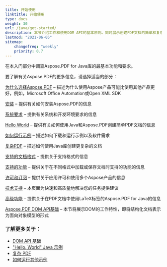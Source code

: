 ```yaml
---
title: 开始使用
linktitle: 开始使用
type: docs
weight: 30
url: /java/get-started/
description: 本节介绍工作和使用DOM API的基本原则。同时展示创建PDF文档的简单和复杂示例
lastmod: "2021-06-05"
sitemap: 
    changefreq: "weekly"
    priority: 0.7
---
```


在本入门部分中调查Aspose.PDF for Java库的最基本功能和要求。

要了解有关Aspose.PDF的更多信息，请选择适当的部分：

[为什么选择Aspose.PDF](/pdf/java/why-aspose-pdf/) – 描述为什么使用Aspose产品可能比使用其他产品更好，例如，Microsoft Office Automation或Open XML SDK

[安装](/pdf/java/installation/) – 提供有关如何安装Aspose.PDF的信息

[系统要求](/pdf/java/system-requirements/) – 提供有关系统和开发环境要求的信息

[Hello World](/pdf/java/hello-world-example/) – 提供有关如何使用Java和Aspose.PDF创建简单PDF文档的信息

[如何运行示例](/pdf/java/how-to-run-other-examples/) – 描述如何下载和运行示例以及软件需求

[复杂PDF](/pdf/java/complex-pdf-example/) – 描述如何使用Java库创建更复杂的文档

[支持的文档格式](/pdf/java/supported-file-formats/) – 提供关于支持格式的信息

[支持的功能](/pdf/java/key-features/) – 提供关于在不同格式中加载或保存文档时支持的功能的信息

[许可和订阅](/pdf/java/licensing/) – 提供关于应用许可和使用多个Aspose产品的信息

[技术支持](/pdf/java/technical-support/) – 本页面为快速和高质量地解决您的任务提供建议

[高级功能](/pdf/java/advanced-features/) – 提供关于在PDF文档中使用LaTeX标签的Aspose.PDF for Java的信息

[Aspose.PDF DOM API基础](/pdf/java/basics-of-dom-api/) – 本节将展示DOM的工作特性，即将结构化文档表示为面向对象模型的形式

### 了解更多关于：

- [DOM API 基础](/pdf/java/basics-of-dom-api/)
- ["Hello, World" Java 示例](/pdf/java/hello-world-example/)
- [复杂 PDF](/pdf/java/complex-pdf-example/)
- [如何运行其他示例](/pdf/java/how-to-run-other-examples/)